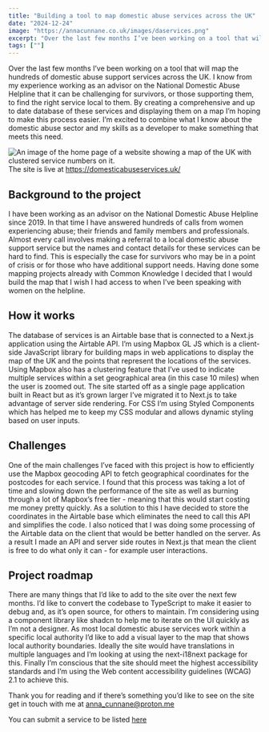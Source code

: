 ```yaml
---
title: "Building a tool to map domestic abuse services across the UK"
date: "2024-12-24"
image: "https://annacunnane.co.uk/images/daservices.png"
excerpt: "Over the last few months I’ve been working on a tool that will map the hundreds of domestic abuse support services across the UK."
tags: [""]
---
```


<article>

<p>Over the last few months I’ve been working on a tool that will map the hundreds of domestic abuse support services across the UK. I know from my experience working as an advisor on the National Domestic Abuse Helpline that it can be challenging for survivors, or those supporting them, to find the right service local to them. By creating a comprehensive and up to date database of these services and displaying them on a map I’m hoping to make this process easier. I’m excited to combine what I know about the domestic abuse sector and my skills as a developer to make something that meets this need.</p>

<img src="https://annacunnane.co.uk/images/daservices.png" alt="An image of the home page of a website showing a map of the UK with clustered service numbers on it." />
<caption>The site is live at <a href="https://domesticabuseservices.uk/">https://domesticabuseservices.uk/</a></caption>

<h2>Background to the project</h2>
<p>I have been working as an advisor on the National Domestic Abuse Helpline since 2019. In that time I have answered hundreds of calls from women experiencing abuse; their friends and family members and professionals. Almost every call involves making a referral to a local domestic abuse support service but the names and contact details for these services can be hard to find. This is especially the case for survivors who may be in a point of crisis or for those who have additional support needs. Having done some mapping projects already with Common Knowledge I decided that I would build the map that I wish I had access to when I’ve been speaking with women on the helpline.</p>

<h2>How it works</h2>
The database of services is an Airtable base that is connected to a Next.js application using the Airtable API. I’m using Mapbox GL JS which is a client-side JavaScript library for building maps in web applications to display the map of the UK and the points that represent the locations of the services. Using Mapbox also has a clustering feature that I’ve used to indicate multiple services within a set geographical area (in this case 10 miles) when the user is zoomed out. 
The site started off as a single page application built in React but as it’s grown larger I’ve migrated it to Next.js to take advantage of server side rendering. For CSS I’m using Styled Components which has helped me to keep my CSS modular and allows dynamic styling based on user inputs. 

<h2>Challenges</h2>
One of the main challenges I’ve faced with this project is how to efficiently use the Mapbox geocoding API to fetch geographical coordinates for the postcodes for each service. I found that this process was taking a lot of time and slowing down the performance of the site as well as burning through a lot of Mapbox’s free tier - meaning that this would start costing me money pretty quickly. As a solution to this I have decided to store the coordinates in the Airtable base which eliminates the need to call this API and simplifies the code. I also noticed that I was doing some processing of the Airtable data on the client that would be better handled on the server. As a result I made an API and server side routes in Next.js that mean the client is free to do what only it can - for example user interactions. 

<h2>Project roadmap</h2>
There are many things that I’d like to add to the site over the next few months. I’d like to convert the codebase to TypeScript to make it easier to debug and, as it’s open source, for others to maintain. I’m considering using a component library like shadcn to help me to iterate on the UI quickly as I’m not a designer. As most local domestic abuse services work within a specific local authority I’d like to add a visual layer to the map that shows local authority boundaries.  Ideally the site would have translations in multiple languages and I’m looking at using the next-i18next package for this. Finally I’m conscious that the site should meet the highest accessibility standards and I’m using the Web content accessibility guidelines (WCAG) 2.1 to achieve this. 

<p>Thank you for reading and if there’s something you’d like to see on the site get in touch with me at <a href="mailto:anna_cunnane@proton.me">anna_cunnane@proton.me</a></p>
<p>You can submit a service to be listed <a href="https://airtable.com/appksbQlVr07Kxadu/pagEkSrTVCs0yk2OS/form"> here</a></p>


</article>